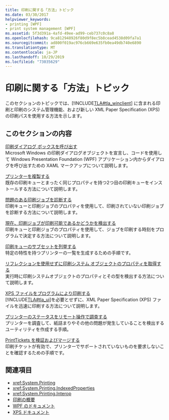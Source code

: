 ```yaml
---
title: 印刷に関する「方法」トピック
ms.date: 03/30/2017
helpviewer_keywords:
- printing [WPF]
- print system management [WPF]
ms.assetid: 5f3d391a-4afd-49ee-ad99-ceb737c0c8a8
ms.openlocfilehash: 9ca812948926f80d9f8ec5b8cead4538d09fa7a1
ms.sourcegitcommit: ad800f019ac976cb669e635fb0ea49db740e6890
ms.translationtype: MT
ms.contentlocale: ja-JP
ms.lasthandoff: 10/29/2019
ms.locfileid: "73035629"
---
```

# <a name="printing-how-to-topics"></a>印刷に関する「方法」トピック
このセクションのトピックでは、[!INCLUDE[TLA#tla_winclient](../../../../includes/tlasharptla-winclient-md.md)] に含まれる印刷と印刷のシステム管理機能、および新しい XML Paper Specification (XPS) の印刷パスを使用する方法を示します。  
  
## <a name="in-this-section"></a>このセクションの内容  
 [印刷ダイアログ ボックスを呼び出す](how-to-invoke-a-print-dialog.md)  
 Microsoft Windows の印刷ダイアログオブジェクトを宣言し、コードを使用して Windows Presentation Foundation (WPF) アプリケーション内からダイアログを呼び出すための XAML マークアップについて説明します。  
  
 [プリンターを複製する](how-to-clone-a-printer.md)  
 既存の印刷キューとまったく同じプロパティを持つ2つ目の印刷キューをインストールする方法について説明します。  
  
 [問題のある印刷ジョブを診断する](how-to-diagnose-problematic-print-job.md)  
 印刷キューと印刷ジョブのプロパティを使用して、印刷されていない印刷ジョブを診断する方法について説明します。  
  
 [現在、印刷ジョブが印刷可能であるかどうかを検出する](how-to-discover-whether-a-print-job-can-be-printed-at-this-time-of-day.md)  
 印刷キューと印刷ジョブのプロパティを使用して、ジョブを印刷する時刻をプログラムで決定する方法について説明します。  
  
 [印刷キューのサブセットを列挙する](how-to-enumerate-a-subset-of-print-queues.md)  
 特定の特性を持つプリンターの一覧を生成するための手順です。  
  
 [リフレクションを使用せずに印刷システム オブジェクトのプロパティを取得する](how-to-get-print-system-object-properties-without-reflection.md)  
 実行時に印刷システムオブジェクトのプロパティとその型を検出する方法について説明します。  
  
 [XPS ファイルをプログラムにより印刷する](how-to-programmatically-print-xps-files.md)  
 [!INCLUDE[TLA#tla_ui](../../../../includes/tlasharptla-ui-md.md)]を必要とせずに、XML Paper Specification (XPS) ファイルを迅速に印刷する方法について説明します。  
  
 [プリンターのステータスをリモート操作で調査する](how-to-remotely-survey-the-status-of-printers.md)  
 プリンターを調査して、紙詰まりやその他の問題が発生していることを検出するユーティリティを作成する手順。  
  
 [PrintTickets を検証およびマージする](how-to-validate-and-merge-printtickets.md)  
 印刷チケットが有効で、プリンターでサポートされていないものを要求しないことを確認するための手順です。  
  
## <a name="see-also"></a>関連項目

- <xref:System.Printing>
- <xref:System.Printing.IndexedProperties>
- <xref:System.Printing.Interop>
- [印刷の概要](printing-overview.md)
- [WPF のドキュメント](documents-in-wpf.md)
- [XPS ドキュメント](/windows/desktop/printdocs/documents)
